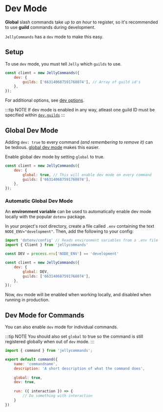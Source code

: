 # Dev Mode

**Global** slash commands take *up to an hour* to register, so it's recommended to use **guild** commands during development.

`JellyCommands` has a `dev` mode to make this easy.

## Setup

To use `dev` mode, you must tell `Jelly` which `guilds` to use.

```js
const client = new JellyCommands({
	dev: {
        guilds: ['663140687591768074'], // Array of guild id's
    },
});
```

For additional options, see [dev options](/api/client#dev).

:::tip NOTE
If dev mode is enabled in any way, atleast one guild ID must be specified within [`dev.guilds`](/api/client#dev)
:::

## Global Dev Mode

Adding `dev: true` to every command *(and remembering to remove it)* can be tedious. [global dev mode](/api/client#dev-global) makes this easier.

Enable global dev mode by setting `global` to true.

```js
const client = new JellyCommands({
    dev: {
        global: true, // This will enable dev mode on every command
        guilds: ['663140687591768074'],
    },
});
```

### Automatic Global Dev Mode

An **environment variable** can be used to automatically enable dev mode locally with the popular `dotenv` package.

In your project's root directory, create a file called `.env` containing the text `NODE_ENV="development"`.  Then, add the following to your config:

```js
import 'dotenv/config' // Reads environment variables from a .env file
import { Client } from 'jellycommands'

const DEV = process.env['NODE_ENV'] == 'development'

const client = new JellyCommands({
    dev: {
        global: DEV,
        guilds: ['663140687591768074'],
    },
});
```

Now, `dev` mode will be enabled when working locally, and disabled when running in production.

## Dev Mode for Commands

<!-- You can also enable `dev` mode for individual commands. You should also set `global` to true so that when out of `dev` mode, the command is still registered globally. -->

You can also enable `dev` mode for individual commands.

:::tip NOTE
You should also set `global` to true so the command is still registered globally when out of `dev` mode.
:::

```js
import { command } from 'jellycommands';

export default command({
    name: 'commandname',
    description: 'A short description of what the command does',
    
    global: true,
    dev: true,
    
    run: ({ interaction }) => {
        // Do something with interaction
    }
})
```
